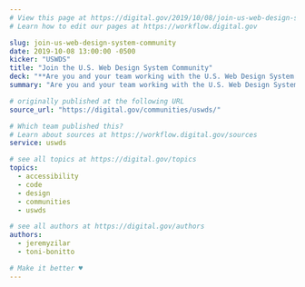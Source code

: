 ```yaml
---
# View this page at https://digital.gov/2019/10/08/join-us-web-design-system-community
# Learn how to edit our pages at https://workflow.digital.gov

slug: join-us-web-design-system-community
date: 2019-10-08 13:00:00 -0500
kicker: "USWDS"
title: "Join the U.S. Web Design System Community"
deck: "**Are you and your team working with the U.S. Web Design System on your site, or have plans to start using it?** The USWDS team has a public Slack channel where you can meet other government engineers, content specialists, and designers who are working with the USWDS to build accessible, mobile-friendly websites. "
summary: "Are you and your team working with the U.S. Web Design System on your site, or have plans to start using it? The USWDS team has a public Slack channel where you can meet other government engineers, content specialists, and designers who are working with the USWDS to build accessible, mobile-friendly websites. "

# originally published at the following URL
source_url: "https://digital.gov/communities/uswds/"

# Which team published this?
# Learn about sources at https://workflow.digital.gov/sources
service: uswds

# see all topics at https://digital.gov/topics
topics:
  - accessibility
  - code
  - design
  - communities
  - uswds

# see all authors at https://digital.gov/authors
authors:
  - jeremyzilar
  - toni-bonitto

# Make it better ♥
---
```

